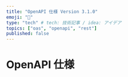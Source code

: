 ```yaml
---
title: "OpenAPI 仕様 Version 3.1.0"
emoji: "🐥"
type: "tech" # tech: 技術記事 / idea: アイデア
topics: ["oas", "openapi", "rest"]
published: false
---
```


# OpenAPI 仕様
<!-- # OpenAPI Specification -->
